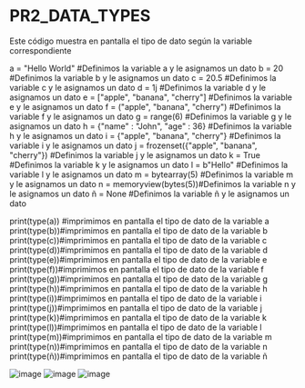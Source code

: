 # PR2_DATA_TYPES
Este código muestra en pantalla el tipo de dato según la variable correspondiente

a = "Hello World" #Definimos la variable a y le asignamos un dato
b = 20	#Definimos la variable b y le asignamos un dato
c = 20.5	#Definimos la variable c y le asignamos un dato
d = 1j #Definimos la variable d y le asignamos un dato
e = ["apple", "banana", "cherry"] #Definimos la variable e y le asignamos un dato
f = ("apple", "banana", "cherry") #Definimos la variable f y le asignamos un dato
g = range(6) #Definimos la variable g y le asignamos un dato
h = {"name" : "John", "age" : 36} #Definimos la variable h y le asignamos un dato
i = {"apple", "banana", "cherry"} #Definimos la variable i y le asignamos un dato
j = frozenset({"apple", "banana", "cherry"}) #Definimos la variable j y le asignamos un dato
k = True #Definimos la variable k y le asignamos un dato
l = b"Hello" #Definimos la variable l y le asignamos un dato
m = bytearray(5) #Definimos la variable m y le asignamos un dato
n = memoryview(bytes(5))#Definimos la variable n y le asignamos un dato
ñ = None #Definimos la variable ñ y le asignamos un dato

print(type(a)) #imprimimos en pantalla el tipo de dato de la variable a
print(type(b))#imprimimos en pantalla el tipo de dato de la variable b
print(type(c))#imprimimos en pantalla el tipo de dato de la variable c
print(type(d))#imprimimos en pantalla el tipo de dato de la variable d
print(type(e))#imprimimos en pantalla el tipo de dato de la variable e
print(type(f))#imprimimos en pantalla el tipo de dato de la variable f
print(type(g))#imprimimos en pantalla el tipo de dato de la variable g
print(type(h))#imprimimos en pantalla el tipo de dato de la variable h
print(type(i))#imprimimos en pantalla el tipo de dato de la variable i
print(type(j))#imprimimos en pantalla el tipo de dato de la variable j
print(type(k))#imprimimos en pantalla el tipo de dato de la variable k
print(type(l))#imprimimos en pantalla el tipo de dato de la variable l
print(type(m))#imprimimos en pantalla el tipo de dato de la variable m
print(type(n))#imprimimos en pantalla el tipo de dato de la variable n
print(type(ñ))#imprimimos en pantalla el tipo de dato de la variable ñ

![image](https://github.com/user-attachments/assets/7c2510f6-c9f0-49a2-925a-dfb33ac58456)
![image](https://github.com/user-attachments/assets/7d3ec3e0-ca8d-4f66-b918-5dc128a871c7)
![image](https://github.com/user-attachments/assets/650e4b90-db5c-4ee7-87b1-5d3f216ecffb)
